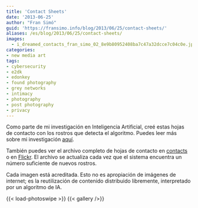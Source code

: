 ```yaml
---
title: 'Contact Sheets'
date: '2013-06-25'
author: "Fran Simó"
guid: 'https://fransimo.info/blog/2013/06/25/contact-sheets/'
aliases: /es/blog/2013/06/25/contact-sheets/
images:
  - i_dreamed_contacts_fran_simo_02_8e9b80952408ba7c47a32dcce7c04c0e.jpg
categories:
- new media art
tags:
- cybersecurity
- e2dk
- edonkey
- found photography
- grey networks
- intimacy
- photography
- post photography
- privacy
---
```


Como parte de mi investigación en Inteligencia Artificial, creé estas hojas de contacto con los rostros que detecta el algoritmo.
Puedes leer más sobre mi investigación [aquí](/docs/art/new_media_art/I_dreamed_about_a_human_being/).

También puedes ver el archivo completo de hojas de contacto en [contacts](http://contact-sheets-idahb.fransimo.info/)
o en [Flickr](http://www.flickr.com/photos/93211492@N06/). El archivo se actualiza cada vez que el sistema encuentra
un número suficiente de nuevos rostros.

Cada imagen está acreditada. Esto no es apropiación de imágenes de internet; es la reutilización de contenido
distribuido libremente, interpretado por un algoritmo de IA.

<!--more-->
{{< load-photoswipe >}}
{{< gallery />}}


